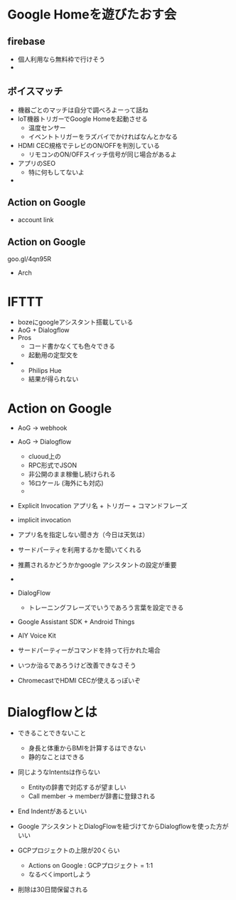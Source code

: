 # Google Homeを遊びたおす会

## firebase
* 個人利用なら無料枠で行けそう
* 

## ボイスマッチ
* 機器ごとのマッチは自分で調べろよーって話ね
* IoT機器トリガーでGoogle Homeを起動させる
  * 温度センサー
  * イベントトリガーをラズバイでかければなんとかなる
* HDMI CEC規格でテレビのON/OFFを判別している
  * リモコンのON/OFFスイッチ信号が同じ場合があるよ
* アプリのSEO
  * 特に何もしてないよ
*  
## Action on Google
* account link

## Action on Google
goo.gl/4qn95R
* Arch

# IFTTT
* bozeにgoogleアシスタント搭載している
* AoG + Dialogflow
* Pros
  * コード書かなくても色々できる
  * 起動用の定型文を
* 
  * Philips Hue
  * 結果が得られない

# Action on Google
* AoG -> webhook
* AoG -> Dialogflow
  * cluoud上の
  * RPC形式でJSON
  * 非公開のまま稼働し続けられる
  * 16ロケール (海外にも対応)
  * 
  
* Explicit Invocation
アプリ名 + トリガー + コマンドフレーズ

* implicit invocation
 * アプリ名を指定しない聞き方（今日は天気は）
 * サードパーティを利用するかを聞いてくれる
 * 推薦されるかどうかかgoogle アシスタントの設定が重要
 * 
 * DialogFlow
   * トレーニングフレーズでいうであろう言葉を設定できる
 * Google Assistant SDK + Android Things
 * AIY Voice Kit
* サードパーティーがコマンドを持って行かれた場合
 * いつか治るであろうけど改善できなさそう
 * ChromecastでHDMI CECが使えるっぽいぞ

# Dialogflowとは
* できることできないこと
  * 身長と体重からBMIを計算するはできない
  * 静的なことはできる

* 同じようなIntentsは作らない
  * Entityの辞書で対応するが望ましい
  * Call member -> memberが辞書に登録される
* End Indentがあるといい
* Google アシスタントとDialogFlowを紐づけてからDialogflowを使った方がいい
* GCPプロジェクトの上限が20くらい
  * Actions on Google : GCPプロジェクト = 1:1
  * なるべくimportしよう
* 削除は30日間保留される
